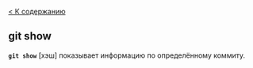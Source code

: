 [< К содержанию](./readme.md)
## git show

**`git show`** [хэш] показывает информацию по определённому коммиту.